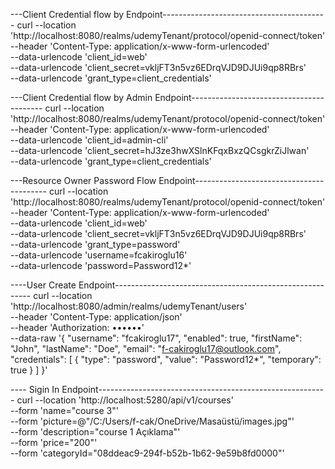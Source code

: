 ﻿


---Client Credential flow by Endpoint-----------------------------------------
curl --location 'http://localhost:8080/realms/udemyTenant/protocol/openid-connect/token' \
--header 'Content-Type: application/x-www-form-urlencoded' \
--data-urlencode 'client_id=web' \
--data-urlencode 'client_secret=vkljFT3n5vz6EDrqVJD9DJUi9qp8RBrs' \
--data-urlencode 'grant_type=client_credentials'

---Client Credential flow by Admin Endpoint-----------------------------------------
curl --location 'http://localhost:8080/realms/udemyTenant/protocol/openid-connect/token' \
--header 'Content-Type: application/x-www-form-urlencoded' \
--data-urlencode 'client_id=admin-cli' \
--data-urlencode 'client_secret=hJ3ze3hwXSlnKFqxBxzQCsgkrZiJlwan' \
--data-urlencode 'grant_type=client_credentials'

---Resource Owner Password Flow Endpoint-----------------------------------------
curl --location 'http://localhost:8080/realms/udemyTenant/protocol/openid-connect/token' \
--header 'Content-Type: application/x-www-form-urlencoded' \
--data-urlencode 'client_id=web' \
--data-urlencode 'client_secret=vkljFT3n5vz6EDrqVJD9DJUi9qp8RBrs' \
--data-urlencode 'grant_type=password' \
--data-urlencode 'username=fcakiroglu16' \
--data-urlencode 'password=Password12*'

----User Create Endpoint---------------------------------------------------------
curl --location 'http://localhost:8080/admin/realms/udemyTenant/users' \
--header 'Content-Type: application/json' \
--header 'Authorization: ••••••' \
--data-raw '{
  "username": "fcakiroglu17",
  "enabled": true,
  "firstName": "John",
  "lastName": "Doe",
  "email": "f-cakiroglu17@outlook.com",
  "credentials": [
    {
      "type": "password",
      "value": "Password12*",
      "temporary": true
    }
  ]
}'

---- Sigin In Endpoint---------------------------------------------------------
curl --location 'http://localhost:5280/api/v1/courses' \
--form 'name="course 3"' \
--form 'picture=@"/C:/Users/f-cak/OneDrive/Masaüstü/images.jpg"' \
--form 'description="course 1 Açıklama"' \
--form 'price="200"' \
--form 'categoryId="08ddeac9-294f-b52b-1b62-9e59b8fd0000"'
